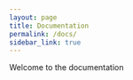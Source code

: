 ```yaml
---
layout: page
title: Documentation
permalink: /docs/
sidebar_link: true
---
```


Welcome to the documentation
